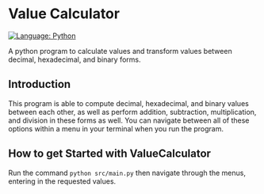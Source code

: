 # Value Calculator

[![Language: Python](https://img.shields.io/badge/Language-Python-blue.svg)](https://www.python.org/)

A python program to calculate values and transform values between decimal, hexadecimal, and binary forms.

## Introduction

This program is able to compute decimal, hexadecimal, and binary values between each other, as well as perform addition, subtraction, multiplication, and division in these forms as well. You can navigate between all of these options within a menu in your terminal when you run the program.

## How to get Started with ValueCalculator

Run the command ```python src/main.py``` then navigate through the menus, entering in the requested values.
